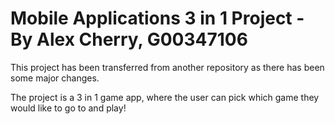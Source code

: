 # Mobile Applications 3 in 1 Project - By Alex Cherry, G00347106

This project has been transferred from another repository as there has been some major changes.

The project is a 3 in 1 game app, where the user can pick which game they would like to go to and 
play!
